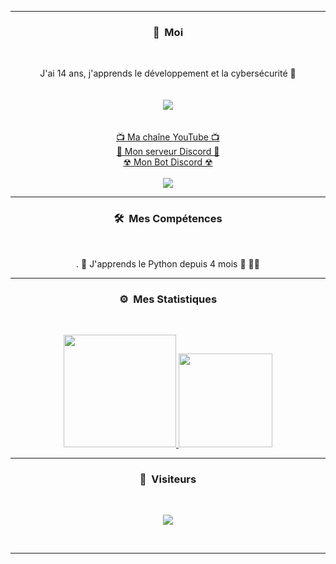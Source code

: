 -----
### <p align="center">🧠 &nbsp;Moi</p>
<br>
<p align="center">
  J'ai 14 ans, j'apprends le développement et la cybersécurité 🙂
  <br>
  <br>
  <br>
  <img src="https://zupimages.net/up/21/22/oe6x.gif">
  <br>
  <br>
  <br>
  <a href="https://youtube.com/c/billythegoat356">📺 Ma chaîne YouTube 📺</a>
  <br>
  <a href="https://discord.gg/2fPXU3QSJN">💬 Mon serveur Discord 💬</a>
  <br>
  <a href="https://discord.com/api/oauth2/authorize?client_id=838754317790871565&permissions=34816&scope=bot">☢ Mon Bot Discord ☢</a>
  <br>
  <br>
  <img src="https://discord.c99.nl/widget/theme-4/791395106615721985.png">
</p>

-----
### <p align="center">🛠 &nbsp;Mes Compétences</p>
<br>
<p align="center">.
  🐍 J'apprends le Python depuis 4 mois 🐍
  👨‍🎤
</p>





-----
### <p align="center">⚙️ &nbsp;Mes Statistiques</p>
<br>
<p align="center">
<a href="https://github.com/billythegoat356">
  <img height="180em" src="https://github-readme-stats-eight-theta.vercel.app/api?username=billythegoat356&show_icons=true&theme=react&include_all_commits=true&locale=fr"/>
  <img height="150em" src="https://github-readme-stats-eight-theta.vercel.app/api/top-langs/?username=billythegoat356&layout=compact&langs_count=8&theme=react&locale=fr"/>
</a>
  
</p>

-----

### <p align="center">👀 &nbsp;Visiteurs</p>
<br>
<p align="center">
  <img src="https://profile-counter.glitch.me/billythegoat356/count.svg" />
</p>
<br>

-----
